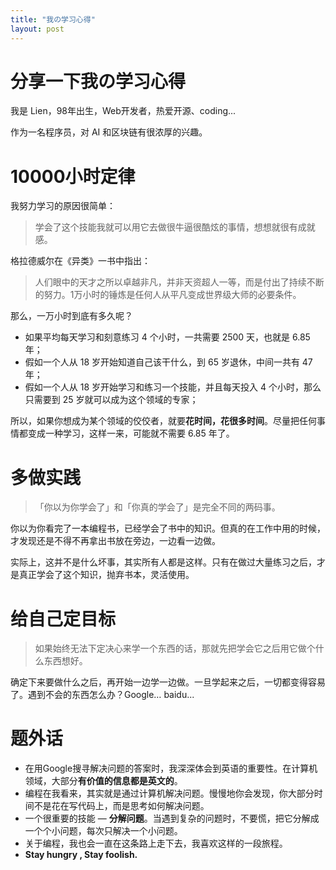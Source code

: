```yaml
---
title: "我の学习心得"
layout: post
---
```




# 分享一下我の学习心得

我是 Lien，98年出生，Web开发者，热爱开源、coding...

作为一名程序员，对 AI 和区块链有很浓厚的兴趣。

# 10000小时定律

我努力学习的原因很简单：

> 学会了这个技能我就可以用它去做很牛逼很酷炫的事情，想想就很有成就感。

格拉德威尔在《异类》一书中指出：

> 人们眼中的天才之所以卓越非凡，并非天资超人一等，而是付出了持续不断的努力。1万小时的锤炼是任何人从平凡变成世界级大师的必要条件。

那么，一万小时到底有多久呢？

- 如果平均每天学习和刻意练习 4 个小时，一共需要 2500 天，也就是 6.85 年；
- 假如一个人从 18 岁开始知道自己该干什么，到 65 岁退休，中间一共有 47 年；
- 假如一个人从 18 岁开始学习和练习一个技能，并且每天投入 4 个小时，那么只需要到 25 岁就可以成为这个领域的专家；

所以，如果你想成为某个领域的佼佼者，就要**花时间，花很多时间**。尽量把任何事情都变成一种学习，这样一来，可能就不需要 6.85 年了。

# 多做实践

> 「你以为你学会了」和「你真的学会了」是完全不同的两码事。

你以为你看完了一本编程书，已经学会了书中的知识。但真的在工作中用的时候，才发现还是不得不再拿出书放在旁边，一边看一边做。

实际上，这并不是什么坏事，其实所有人都是这样。只有在做过大量练习之后，才是真正学会了这个知识，抛弃书本，灵活使用。

# 给自己定目标

> 如果始终无法下定决心来学一个东西的话，那就先把学会它之后用它做个什么东西想好。

确定下来要做什么之后，再开始一边学一边做。一旦学起来之后，一切都变得容易了。遇到不会的东西怎么办？Google…   baidu...

# 题外话

- 在用Google搜寻解决问题的答案时，我深深体会到英语的重要性。在计算机领域，大部分**有价值的信息都是英文的**。
- 编程在我看来，其实就是通过计算机解决问题。慢慢地你会发现，你大部分时间不是花在写代码上，而是思考如何解决问题。
- 一个很重要的技能 — **分解问题**。当遇到复杂的问题时，不要慌，把它分解成一个个小问题，每次只解决一个小问题。
- 关于编程，我也会一直在这条路上走下去，我喜欢这样的一段旅程。
- **Stay hungry , Stay foolish.**









